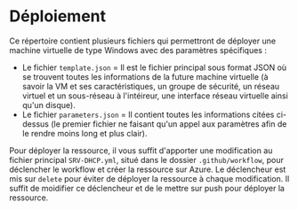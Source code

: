 # Déploiement

Ce répertoire contient plusieurs fichiers qui permettront de déployer une machine virtuelle de type Windows avec des paramètres spécifiques :
* Le fichier `template.json` = Il est le fichier principal sous format JSON où se trouvent toutes les informations de la future machine virtuelle (à savoir la VM et ses caractéristiques, un groupe de sécurité, un réseau virtuel et un sous-réseau à l'intéireur, une interface réseau virtuelle ainsi qu'un disque).
* Le fichier `parameters.json` = Il contient toutes les informations citées ci-dessus (le premier fichier ne faisant qu'un appel aux paramètres afin de le rendre moins long et plus clair).

Pour déployer la ressource, il vous suffit d'apporter une modification au fichier principal `SRV-DHCP.yml`, situé dans le dossier `.github/workflow`, pour déclencher le workflow et créer la ressource sur Azure. Le déclencheur est mis sur `delete` pour éviter de déployer la ressource à chaque modification. Il suffit de moidifier ce déclencheur et de le mettre sur push pour déployer la ressource.

